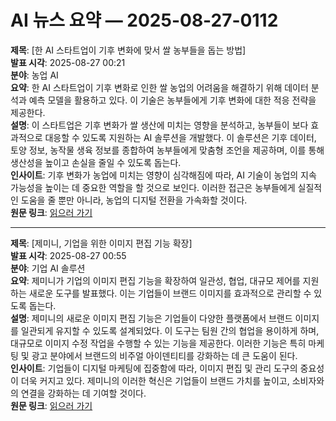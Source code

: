 # AI 뉴스 요약 — 2025-08-27-0112

**제목**: [한 AI 스타트업이 기후 변화에 맞서 쌀 농부들을 돕는 방법]  
**발표 시각**: 2025-08-27 00:21  
**분야**: 농업 AI  
**요약**: 한 AI 스타트업이 기후 변화로 인한 쌀 농업의 어려움을 해결하기 위해 데이터 분석과 예측 모델을 활용하고 있다. 이 기술은 농부들에게 기후 변화에 대한 적응 전략을 제공한다.  
**설명**: 이 스타트업은 기후 변화가 쌀 생산에 미치는 영향을 분석하고, 농부들이 보다 효과적으로 대응할 수 있도록 지원하는 AI 솔루션을 개발했다. 이 솔루션은 기후 데이터, 토양 정보, 농작물 생육 정보를 종합하여 농부들에게 맞춤형 조언을 제공하며, 이를 통해 생산성을 높이고 손실을 줄일 수 있도록 돕는다.  
**인사이트**: 기후 변화가 농업에 미치는 영향이 심각해짐에 따라, AI 기술이 농업의 지속 가능성을 높이는 데 중요한 역할을 할 것으로 보인다. 이러한 접근은 농부들에게 실질적인 도움을 줄 뿐만 아니라, 농업의 디지털 전환을 가속화할 것이다.  
**원문 링크**: [읽으러 가기](https://techcrunch.com/2025/08/26/how-one-ai-startup-is-helping-rice-farmers-battle-climate-change/)

---

**제목**: [제미니, 기업을 위한 이미지 편집 기능 확장]  
**발표 시각**: 2025-08-27 00:55  
**분야**: 기업 AI 솔루션  
**요약**: 제미니가 기업의 이미지 편집 기능을 확장하여 일관성, 협업, 대규모 제어를 지원하는 새로운 도구를 발표했다. 이는 기업들이 브랜드 이미지를 효과적으로 관리할 수 있도록 돕는다.  
**설명**: 제미니의 새로운 이미지 편집 기능은 기업들이 다양한 플랫폼에서 브랜드 이미지를 일관되게 유지할 수 있도록 설계되었다. 이 도구는 팀원 간의 협업을 용이하게 하며, 대규모로 이미지 수정 작업을 수행할 수 있는 기능을 제공한다. 이러한 기능은 특히 마케팅 및 광고 분야에서 브랜드의 비주얼 아이덴티티를 강화하는 데 큰 도움이 된다.  
**인사이트**: 기업들이 디지털 마케팅에 집중함에 따라, 이미지 편집 및 관리 도구의 중요성이 더욱 커지고 있다. 제미니의 이러한 혁신은 기업들이 브랜드 가치를 높이고, 소비자와의 연결을 강화하는 데 기여할 것이다.  
**원문 링크**: [읽으러 가기](https://venturebeat.com/ai/gemini-expands-image-editing-for-enterprises-consistency-collaboration-and-control-at-scale/)